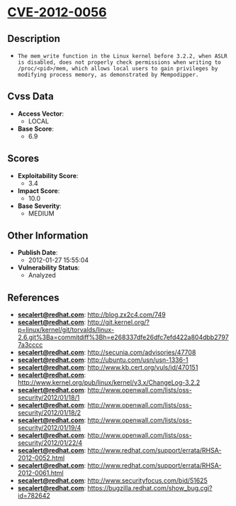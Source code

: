 
# [CVE-2012-0056](https://cve.mitre.org/cgi-bin/cvename.cgi?name=CVE-2012-0056)

## Description

- `The mem_write function in the Linux kernel before 3.2.2, when ASLR is disabled, does not properly check permissions when writing to /proc/<pid>/mem, which allows local users to gain privileges by modifying process memory, as demonstrated by Mempodipper.`

## Cvss Data

- **Access Vector**:
  - LOCAL
- **Base Score**:
  - 6.9

## Scores

- **Exploitability Score**:
  - 3.4
- **Impact Score**:
  - 10.0
- **Base Severity**:
  - MEDIUM

## Other Information

- **Publish Date**:
  - 2012-01-27 15:55:04
- **Vulnerability Status**:
  - Analyzed

## References

- **secalert@redhat.com**: http://blog.zx2c4.com/749
- **secalert@redhat.com**: http://git.kernel.org/?p=linux/kernel/git/torvalds/linux-2.6.git%3Ba=commitdiff%3Bh=e268337dfe26dfc7efd422a804dbb27977a3cccc
- **secalert@redhat.com**: http://secunia.com/advisories/47708
- **secalert@redhat.com**: http://ubuntu.com/usn/usn-1336-1
- **secalert@redhat.com**: http://www.kb.cert.org/vuls/id/470151
- **secalert@redhat.com**: http://www.kernel.org/pub/linux/kernel/v3.x/ChangeLog-3.2.2
- **secalert@redhat.com**: http://www.openwall.com/lists/oss-security/2012/01/18/1
- **secalert@redhat.com**: http://www.openwall.com/lists/oss-security/2012/01/18/2
- **secalert@redhat.com**: http://www.openwall.com/lists/oss-security/2012/01/19/4
- **secalert@redhat.com**: http://www.openwall.com/lists/oss-security/2012/01/22/4
- **secalert@redhat.com**: http://www.redhat.com/support/errata/RHSA-2012-0052.html
- **secalert@redhat.com**: http://www.redhat.com/support/errata/RHSA-2012-0061.html
- **secalert@redhat.com**: http://www.securityfocus.com/bid/51625
- **secalert@redhat.com**: https://bugzilla.redhat.com/show_bug.cgi?id=782642
